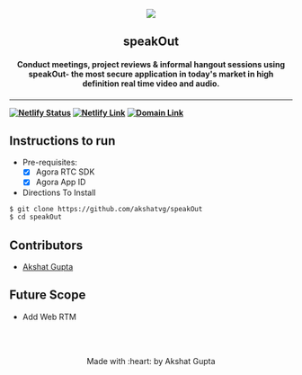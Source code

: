 <p align="center">
	<img src="https://github.com/akshatvg/speakOut/blob/master/assets/img/logo.png" />
	<h2 align="center">speakOut</h2>
	<h4 align="center">Conduct meetings, project reviews & informal hangout sessions using speakOut- the most secure application in today's market in high definition real time video and audio.<h4>
</p>

---
[![Netlify Status](https://api.netlify.com/api/v1/badges/5846e3cd-3af6-4e10-a30f-70353d6c86e6/deploy-status)](https://app.netlify.com/sites/speakout/deploys)
[![Netlify Link](https://img.shields.io/badge/User%20Interface-Link%20to%20UI-orange?style=flat-square&logo=appveyor)](https://speakout.netlify.app)
[![Domain Link](https://img.shields.io/badge/User%20Interface-Link%20to%20UI-orange?style=flat-square&logo=appveyor)](https://speakout.akshatvg.com)


## Instructions to run

* Pre-requisites:
	-  [x] Agora RTC SDK
	-  [x] Agora App ID

* Directions To Install
```bash
$ git clone https://github.com/akshatvg/speakOut
$ cd speakOut
```

## Contributors

* [Akshat Gupta](https://www.akshatvg.com)

## Future Scope
- Add Web RTM

<br>
<br>

<p align="center">
	Made with :heart: by Akshat Gupta
</p>

